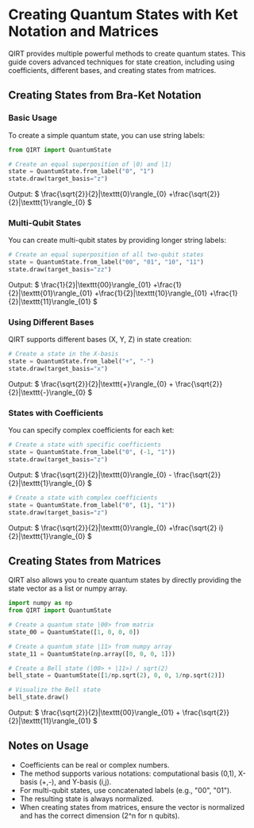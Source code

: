 # Creating Quantum States with Ket Notation and Matrices

QIRT provides multiple powerful methods to create quantum states. This guide covers advanced techniques for state creation, including using coefficients, different bases, and creating states from matrices.

## Creating States from Bra-Ket Notation

### Basic Usage

To create a simple quantum state, you can use string labels:

```python
from QIRT import QuantumState

# Create an equal superposition of |0⟩ and |1⟩
state = QuantumState.from_label("0", "1")
state.draw(target_basis="z")
```

Output: $ \frac{\sqrt{2}}{2}|\texttt{0}\rangle_{0} +\frac{\sqrt{2}}{2}|\texttt{1}\rangle_{0} $

### Multi-Qubit States

You can create multi-qubit states by providing longer string labels:

```python
# Create an equal superposition of all two-qubit states
state = QuantumState.from_label("00", "01", "10", "11")
state.draw(target_basis="zz")
```

Output: $ \frac{1}{2}|\texttt{00}\rangle_{01} +\frac{1}{2}|\texttt{01}\rangle_{01} +\frac{1}{2}|\texttt{10}\rangle_{01} +\frac{1}{2}|\texttt{11}\rangle_{01} $

### Using Different Bases

QIRT supports different bases (X, Y, Z) in state creation:

```python
# Create a state in the X-basis
state = QuantumState.from_label("+", "-")
state.draw(target_basis="x")
```

Output: $ \frac{\sqrt{2}}{2}|\texttt{+}\rangle_{0} + \frac{\sqrt{2}}{2}|\texttt{-}\rangle_{0} $

### States with Coefficients

You can specify complex coefficients for each ket:

```python
# Create a state with specific coefficients
state = QuantumState.from_label("0", (-1, "1"))
state.draw(target_basis="z")
```

Output: $ \frac{\sqrt{2}}{2}|\texttt{0}\rangle_{0} - \frac{\sqrt{2}}{2}|\texttt{1}\rangle_{0} $

```python
# Create a state with complex coefficients
state = QuantumState.from_label("0", (1j, "1"))
state.draw(target_basis="z")
```

Output: $ \frac{\sqrt{2}}{2}|\texttt{0}\rangle_{0} +\frac{\sqrt{2} i}{2}|\texttt{1}\rangle_{0} $

## Creating States from Matrices

QIRT also allows you to create quantum states by directly providing the state vector as a list or numpy array.

```python
import numpy as np
from QIRT import QuantumState

# Create a quantum state |00> from matrix
state_00 = QuantumState([1, 0, 0, 0])

# Create a quantum state |11> from numpy array
state_11 = QuantumState(np.array([0, 0, 0, 1]))

# Create a Bell state (|00> + |11>) / sqrt(2)
bell_state = QuantumState([1/np.sqrt(2), 0, 0, 1/np.sqrt(2)])

# Visualize the Bell state
bell_state.draw()
```

Output: $ \frac{\sqrt{2}}{2}|\texttt{00}\rangle_{01} + \frac{\sqrt{2}}{2}|\texttt{11}\rangle_{01} $

## Notes on Usage

- Coefficients can be real or complex numbers.
- The method supports various notations: computational basis (0,1), X-basis (+,-), and Y-basis (i,j).
- For multi-qubit states, use concatenated labels (e.g., "00", "01").
- The resulting state is always normalized.
- When creating states from matrices, ensure the vector is normalized and has the correct dimension (2^n for n qubits).
